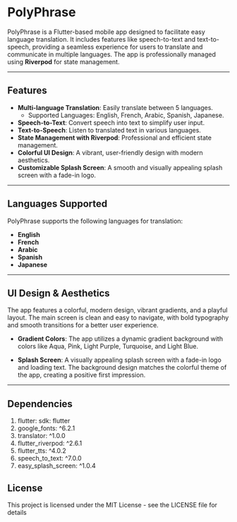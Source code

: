 # PolyPhrase

PolyPhrase is a Flutter-based mobile app designed to facilitate easy language translation. It includes features like speech-to-text and text-to-speech, providing a seamless experience for users to translate and communicate in multiple languages. The app is professionally managed using **Riverpod** for state management.

---

## **Features**

- **Multi-language Translation**: Easily translate between 5 languages.
  - Supported Languages: English, French, Arabic, Spanish, Japanese.
- **Speech-to-Text**: Convert speech into text to simplify user input.
- **Text-to-Speech**: Listen to translated text in various languages.
- **State Management with Riverpod**: Professional and efficient state management.
- **Colorful UI Design**: A vibrant, user-friendly design with modern aesthetics.
- **Customizable Splash Screen**: A smooth and visually appealing splash screen with a fade-in logo.

---

## **Languages Supported**

PolyPhrase supports the following languages for translation:

- **English**
- **French**
- **Arabic**
- **Spanish**
- **Japanese**

---

## **UI Design & Aesthetics**

The app features a colorful, modern design, vibrant gradients, and a playful layout. The main screen is clean and easy to navigate, with bold typography and smooth transitions for a better user experience.

- **Gradient Colors**: The app utilizes a dynamic gradient background with colors like Aqua, Pink, Light Purple, Turquoise, and Light Blue.

- **Splash Screen**: A visually appealing splash screen with a fade-in logo and loading text. The background design matches the colorful theme of the app, creating a positive first impression.

---

## **Dependencies**
  
1. flutter:
    sdk: flutter
2. google_fonts: ^6.2.1
3. translator: ^1.0.0
4. flutter_riverpod: ^2.6.1
5. flutter_tts: ^4.0.2
6. speech_to_text: ^7.0.0
7. easy_splash_screen: ^1.0.4


## **License**
This project is licensed under the MIT License - see the LICENSE file for details



